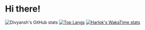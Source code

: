 # Hi there!
![Divyansh's GitHub stats](https://github-readme-stats.vercel.app/api?username=dpschauhan&show_icons=true&theme=dark)
[![Top Langs](https://github-readme-stats.vercel.app/api/top-langs/?username=dpschauhan&layout=donut&theme=dark)](https://github.com/dpschauhan/github-readme-stats)
[![Harlok's WakaTime stats](https://github-readme-stats.vercel.app/api/wakatime?username=dpschauhan&theme=dark&layout=compact)](https://github.com/dpschauhan/github-readme-stats)

